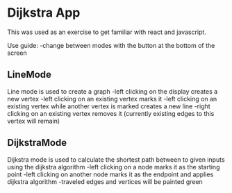 # Dijkstra App

This was used as an exercise to get familiar with react and javascript.

Use guide:
-change between modes with the button at the bottom of the screen
## LineMode
Line mode is used to create a graph
-left clicking on the display creates a new vertex
-left clicking on an existing vertex marks it
-left clicking on an existing vertex while another vertex is marked creates a new line
-right clicking on an existing vertex removes it (currently existing edges to this vertex will remain)

## DijkstraMode
Dijkstra mode is used to calculate the shortest path between to given inputs using the dijkstra algorithm
-left clicking on a node marks it as the starting point
-left clicking on another node marks it as the endpoint and applies dijkstra algorithm
-traveled edges and vertices will be painted green
